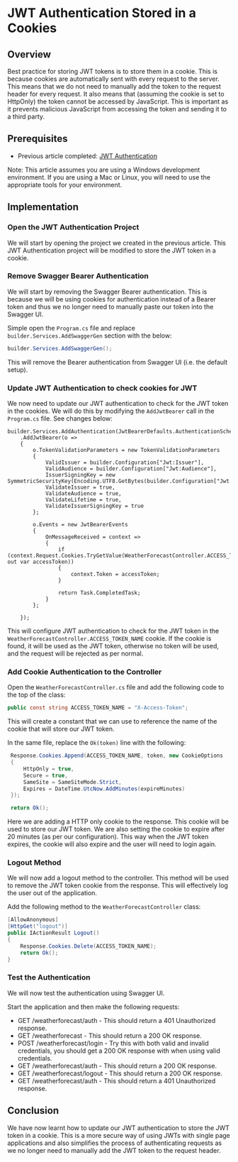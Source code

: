 # JWT Authentication Stored in a Cookies

## Overview

Best practice for storing JWT tokens is to store them in a cookie. This is because cookies are automatically sent with every request to the server. This means that we do not need to manually add the token to the request header for every request. It also means that (assuming the cookie is set to HttpOnly) the token cannot be accessed by JavaScript. This is important as it prevents malicious JavaScript from accessing the token and sending it to a third party.

## Prerequisites

* Previous article completed: [JWT Authentication](./jwt-authentication.md)

Note: This article assumes you are using a Windows development environment. If you are using a Mac or Linux, you will need to use the appropriate tools for your environment.

## Implementation

### Open the JWT Authentication Project

We will start by opening the project we created in the previous article. This JWT Authentication project will be modified to store the JWT token in a cookie.

### Remove Swagger Bearer Authentication

We will start by removing the Swagger Bearer authentication. This is because we will be using cookies for authentication instead of a Bearer token and thus we no longer need to manually paste our token into the Swagger UI.

Simple open the `Program.cs` file and replace `builder.Services.AddSwaggerGen` section with the below:

```csharp
builder.Services.AddSwaggerGen();
```

This will remove the Bearer authentication from Swagger UI (i.e. the default setup).

### Update JWT Authentication to check cookies for JWT

We now need to update our JWT authentication to check for the JWT token in the cookies. We will do this by modifying the `AddJwtBearer` call in the `Program.cs` file. See changes below:

```csharp{15-26}
builder.Services.AddAuthentication(JwtBearerDefaults.AuthenticationScheme)
    .AddJwtBearer(o =>
    {
        o.TokenValidationParameters = new TokenValidationParameters
        {
            ValidIssuer = builder.Configuration["Jwt:Issuer"],
            ValidAudience = builder.Configuration["Jwt:Audience"],
            IssuerSigningKey = new SymmetricSecurityKey(Encoding.UTF8.GetBytes(builder.Configuration["Jwt:Key"]!)),
            ValidateIssuer = true,
            ValidateAudience = true,
            ValidateLifetime = true,
            ValidateIssuerSigningKey = true
        };

        o.Events = new JwtBearerEvents
        {
            OnMessageReceived = context =>
            {
                if (context.Request.Cookies.TryGetValue(WeatherForecastController.ACCESS_TOKEN_NAME, out var accessToken))
                {
                    context.Token = accessToken;
                }

                return Task.CompletedTask;
            }
        };

    });
```

This will configure JWT authentication to check for the JWT token in the `WeatherForecastController.ACCESS_TOKEN_NAME` cookie. If the cookie is found, it will be used as the JWT token, otherwise no token will be used, and the request will be rejected as per normal.

### Add Cookie Authentication to the Controller

Open the `WeatherForecastController.cs` file and add the following code to the top of the class:

```csharp
public const string ACCESS_TOKEN_NAME = "X-Access-Token";
```

This will create a constant that we can use to reference the name of the cookie that will store our JWT token. 

In the same file, replace the `Ok(token)` line with the following:

```csharp
 Response.Cookies.Append(ACCESS_TOKEN_NAME, token, new CookieOptions
 {
     HttpOnly = true,
     Secure = true,
     SameSite = SameSiteMode.Strict,
     Expires = DateTime.UtcNow.AddMinutes(expireMinutes)
 });

 return Ok();
```

Here we are adding a HTTP only cookie to the response. This cookie will be used to store our JWT token. We are also setting the cookie to expire after 20 minutes (as per our configuration). This way when the JWT token expires, the cookie will also expire and the user will need to login again.

### Logout Method

We will now add a logout method to the controller. This method will be used to remove the JWT token cookie from the response. This will effectively log the user out of the application.

Add the following method to the `WeatherForecastController` class:

```csharp
[AllowAnonymous]
[HttpGet("logout")]
public IActionResult Logout()
{
    Response.Cookies.Delete(ACCESS_TOKEN_NAME);
    return Ok();
}
```

### Test the Authentication

We will now test the authentication using Swagger UI.

Start the application and then make the following requests:

* GET /weatherforecast/auth - This should return a 401 Unauthorized response.
* GET /weatherforecast - This should return a 200 OK response.
* POST /weatherforecast/login - Try this with both valid and invalid credentials, you should get a 200 OK response with when using valid credentials.
* GET /weatherforecast/auth - This should return a 200 OK response.
* GET /weatherforecast/logout - This should return a 200 OK response.
* GET /weatherforecast/auth - This should return a 401 Unauthorized response.

## Conclusion

We have now learnt how to update our JWT authentication to store the JWT token in a cookie. This is a more secure way of using JWTs with single page applications and also simplifies the process of authenticating requests as we no longer need to manually add the JWT token to the request header.